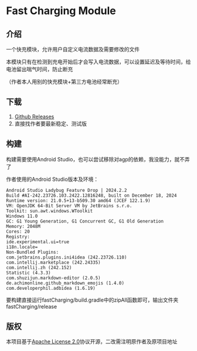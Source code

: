 # Fast Charging Module

## 介绍

一个快充模块，允许用户自定义电流数据及需要修改的文件

本模块只有在检测到充电开始后才会写入电流数据，可以设置延迟及等待时间，给电池留出喘气时间，防止断充

（作者本人用别的快充模块+第三方电池经常断充）

## 下载

1. [Github Releases](https://github.com/yangFenTuoZi/FastChargingModule/releases)
2. 直接找作者要最新稳定、测试版

## 构建

构建需要使用Android Studio，也可以尝试移除对agp的依赖，我没能力，就不弄了

作者使用的Android Studio版本及环境：

```
Android Studio Ladybug Feature Drop | 2024.2.2
Build #AI-242.23726.103.2422.12816248, built on December 18, 2024
Runtime version: 21.0.5+13-b509.30 amd64 (JCEF 122.1.9)
VM: OpenJDK 64-Bit Server VM by JetBrains s.r.o.
Toolkit: sun.awt.windows.WToolkit
Windows 11.0
GC: G1 Young Generation, G1 Concurrent GC, G1 Old Generation
Memory: 2048M
Cores: 20
Registry:
ide.experimental.ui=true
i18n.locale=
Non-Bundled Plugins:
com.jetbrains.plugins.ini4idea (242.23726.110)
com.intellij.marketplace (242.24335)
com.intellij.zh (242.152)
Statistic (4.3.3)
com.shuzijun.markdown-editor (2.0.5)
de.achimonline.github_markdown_emojis (1.4.0)
com.developerphil.adbidea (1.6.19)
```

要构建直接运行fastCharging/build.gradle中的zipAll函数即可，输出文件夹fastCharging/release

## 版权

本项目基于[Apache License 2.0](https://www.apache.org/licenses/LICENSE-2.0)协议开源，二改需注明原作者及原项目地址
